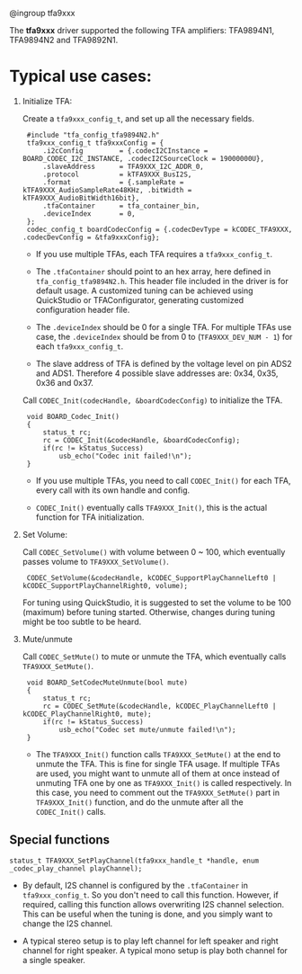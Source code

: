 @ingroup tfa9xxx

The **tfa9xxx** driver supported the following TFA amplifiers: TFA9894N1, TFA9894N2 and TFA9892N1.

# Typical use cases:

1. Initialize TFA:

	Create a `tfa9xxx_config_t`, and set up all the necessary fields.

		#include "tfa_config_tfa9894N2.h"
		tfa9xxx_config_t tfa9xxxConfig = {
			.i2cConfig         = {.codecI2CInstance = BOARD_CODEC_I2C_INSTANCE, .codecI2CSourceClock = 19000000U},
			.slaveAddress      = TFA9XXX_I2C_ADDR_0,
			.protocol          = kTFA9XXX_BusI2S,
			.format            = {.sampleRate = kTFA9XXX_AudioSampleRate48KHz, .bitWidth = kTFA9XXX_AudioBitWidth16bit},
			.tfaContainer      = tfa_container_bin,
			.deviceIndex       = 0,
		};
		codec_config_t boardCodecConfig = {.codecDevType = kCODEC_TFA9XXX, .codecDevConfig = &tfa9xxxConfig};

	- If you use multiple TFAs, each TFA requires a `tfa9xxx_config_t`.

	- The `.tfaContainer` should point to an hex array, here defined in `tfa_config_tfa9894N2.h`. This header file included in the driver is for default usage. A customized tuning can be achieved using QuickStudio or TFAConfigurator, generating customized configuration header file.

	- The `.deviceIndex` should be 0 for a single TFA. For multiple TFAs use case, the `.deviceIndex` should be from 0 to (`TFA9XXX_DEV_NUM - 1`) for each `tfa9xxx_config_t`.

	- The slave address of TFA is defined by the voltage level on pin ADS2 and ADS1. Therefore 4 possible slave addresses are: 0x34, 0x35, 0x36 and 0x37.

	Call `CODEC_Init(codecHandle, &boardCodecConfig)` to initialize the TFA.

		void BOARD_Codec_Init()
		{
			status_t rc;
			rc = CODEC_Init(&codecHandle, &boardCodecConfig);
			if(rc != kStatus_Success)
				usb_echo("Codec init failed!\n");
		}

	- If you use multiple TFAs, you need to call `CODEC_Init()` for each TFA, every call with its own handle and config.

	- `CODEC_Init()` eventually calls `TFA9XXX_Init()`, this is the actual function for TFA initialization.

2. Set Volume:

	Call `CODEC_SetVolume()` with volume between 0 ~ 100, which eventually passes volume to `TFA9XXX_SetVolume()`.

		CODEC_SetVolume(&codecHandle, kCODEC_SupportPlayChannelLeft0 | kCODEC_SupportPlayChannelRight0, volume);

	For tuning using QuickStudio, it is suggested to set the volume to be 100 (maximum) before tuning started. Otherwise, changes during tuning might be too subtle to be heard.


3. Mute/unmute

	Call `CODEC_SetMute()` to mute or unmute the TFA, which eventually calls `TFA9XXX_SetMute()`.

		void BOARD_SetCodecMuteUnmute(bool mute)
		{
			status_t rc;
			rc = CODEC_SetMute(&codecHandle, kCODEC_PlayChannelLeft0 | kCODEC_PlayChannelRight0, mute);
			if(rc != kStatus_Success)
				usb_echo("Codec set mute/unmute failed!\n");
		}

	- The `TFA9XXX_Init()` function calls `TFA9XXX_SetMute()` at the end to unmute the TFA. This is fine for single TFA usage. If multiple TFAs are used, you might want to unmute all of them at once instead of unmuting TFA one by one as `TFA9XXX_Init()` is called respectively. In this case, you need to comment out the `TFA9XXX_SetMute()` part in `TFA9XXX_Init()` function, and do the unmute after all the `CODEC_Init()` calls.

## Special functions

	status_t TFA9XXX_SetPlayChannel(tfa9xxx_handle_t *handle, enum _codec_play_channel playChannel);

- By default, I2S channel is configured by the `.tfaContainer` in `tfa9xxx_config_t`. So you don't need to call this function. However, if required, calling this function allows overwriting I2S channel selection. This can be useful when the tuning is done, and you simply want to change the I2S channel.

- A typical stereo setup is to play left channel for left speaker and right channel for right speaker. A typical mono setup is play both channel for a single speaker.

